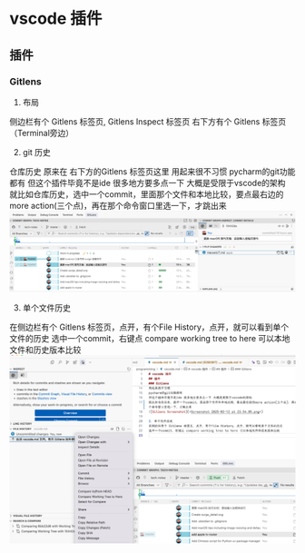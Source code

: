 # vscode 插件

## 插件

### Gitlens

1. 布局

侧边栏有个 Gitlens 标签页, Gitlens Inspect 标签页
右下方有个 Gitlens 标签页（Terminal旁边）

2. git 历史

仓库历史 原来在 右下方的Gitlens 标签页这里
用起来很不习惯
pycharm的git功能都有
但这个插件毕竟不是ide 很多地方要多点一下 大概是受限于vscode的架构
就比如仓库历史，选中一个commit，里面那个文件和本地比较，要点最右边的more action(三个点)，再在那个命令窗口里选一下，才跳出来
![Gitlens Screenshot](<Screenshot 2025-03-12 at 23.54.05.png>)

3. 单个文件历史

在侧边栏有个 Gitlens 标签页，点开，有个File History，点开，就可以看到单个文件的历史
选中一个commit，右键点 compare working tree to here 可以本地文件和历史版本比较
![Screenshot 2025-03-13 at 00.06.42.png](<Screenshot 2025-03-13 at 00.06.42.png>)
